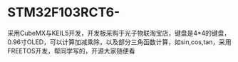 # STM32F103RCT6-
采用CubeMX与KEIL5开发，开发板采购于光子物联淘宝店，键盘是4*4的键盘，0.96寸OLED，可以计算加减乘除，以及部分三角函数计算，如sin,cos,tan，采用FREETOS开发，帮同学写的，开源大家随便看
